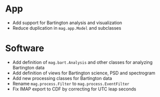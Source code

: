 # App

- Add support for Bartington analysis and visualization
- Reduce duplication in `mag.app.Model` and subclasses

# Software

- Add definition of `mag.bart.Analysis` and other classes for analyzing Bartington data
- Add definition of views for Bartington science, PSD and spectrogram
- Add new processing classes for Bartington data
- Rename `mag.process.Filter` to `mag.process.EventFilter`
- Fix IMAP export to CDF by correcting for UTC leap seconds

